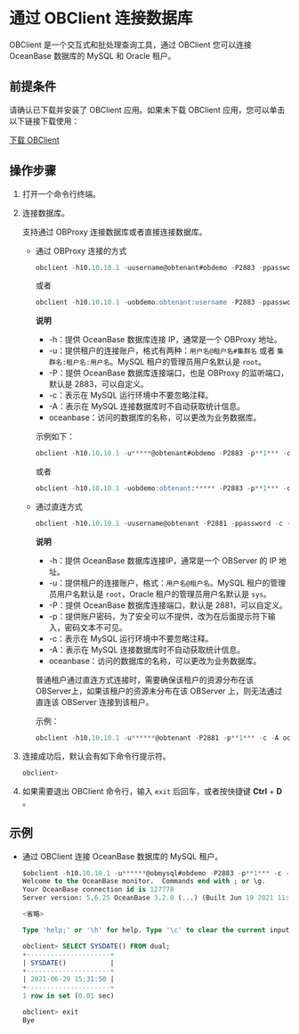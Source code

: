 通过 OBClient 连接数据库 
======================================

OBClient 是一个交互式和批处理查询工具，通过 OBClient 您可以连接 OceanBase 数据库的 MySQL 和 Oracle 租户。

前提条件 
-------------------------

请确认已下载并安装了 OBClient 应用。如果未下载 OBClient 应用，您可以单击以下链接下载使用：

[下载 OBClient](https://open.oceanbase.com/softwareCenter/community)

操作步骤 
-------------------------

1. 打开一个命令行终端。

   

2. 连接数据库。

   支持通过 OBProxy 连接数据库或者直接连接数据库。
   
   * 通过 OBProxy 连接的方式

     ```sql
     obclient -h10.10.10.1 -uusername@obtenant#obdemo -P2883 -ppassword -c -A oceanbase
     ```

     

     或者

     ```sql
     obclient -h10.10.10.1 -uobdemo:obtenant:username -P2883 -ppassword -c -A oceanbase
     ```

     
     **说明**

     
      * -h：提供 OceanBase 数据库连接 IP，通常是一个 OBProxy 地址。
      * -u：提供租户的连接账户，格式有两种：`用户名@租户名#集群名` 或者 `集群名:租户名:用户名`。MySQL 租户的管理员用户名默认是 `root`。
      * -P：提供 OceanBase 数据库连接端口，也是 OBProxy 的监听端口，默认是 2883，可以自定义。
      * -c：表示在 MySQL 运行环境中不要忽略注释。
      * -A：表示在 MySQL 连接数据库时不自动获取统计信息。
      * oceanbase：访问的数据库的名称，可以更改为业务数据库。

     示例如下：

     ```sql
     obclient -h10.10.10.1 -u*****@obtenant#obdemo -P2883 -p**1*** -c -A oceanbase
     ```

     

     或者

     ```sql
     obclient -h10.10.10.1 -uobdemo:obtenant:***** -P2883 -p**1*** -c -A oceanbase
     ```

     
   
   * 通过直连方式

     ```sql
     obclient -h10.10.10.1 -uusername@obtenant -P2881 -ppassword -c -A oceanbase
     ```

     
     **说明**

     * -h：提供 OceanBase 数据库连接IP，通常是一个 OBServer 的 IP 地址。
     * -u：提供租户的连接账户，格式：`用户名@租户名`。MySQL 租户的管理员用户名默认是 `root`，Oracle 租户的管理员用户名默认是 `sys`。
     * -P：提供 OceanBase 数据库连接端口，默认是 2881，可以自定义。
     * -p：提供账户密码，为了安全可以不提供，改为在后面提示符下输入，密码文本不可见。
     * -c：表示在 MySQL 运行环境中不要忽略注释。
     * -A：表示在 MySQL 连接数据库时不自动获取统计信息。
     * oceanbase：访问的数据库的名称，可以更改为业务数据库。

       
     
      普通租户通过直连方式连接时，需要确保该租户的资源分布在该 OBServer上，如果该租户的资源未分布在该 OBServer 上，则无法通过直连该 OBServer 连接到该租户。

       
     

     

     示例：

     ```sql
     obclient -h10.10.10.1 -u******@obtenant -P2881 -p**1*** -c -A oceanbase
     ```

     
   

   

3. 连接成功后，默认会有如下命令行提示符。

   ```sql
   obclient>
   ```

   

4. 如果需要退出 OBClient 命令行，输入 `exit` 后回车，或者按快捷键 **Ctrl** + **D** 。

   




示例 
-----------------------

* 通过 OBClient 连接 OceanBase 数据库的 MySQL 租户。

  ```sql
  $obclient -h10.10.10.1 -u******@obmysql#obdemo -P2883 -p**1*** -c -A sys
  Welcome to the OceanBase monitor.  Commands end with ; or \g.
  Your OceanBase connection id is 127778
  Server version: 5.6.25 OceanBase 3.2.0 (...) (Built Jun 19 2021 11:36:47)
  
  <省略>
  
  Type 'help;' or '\h' for help. Type '\c' to clear the current input statement.
  
  obclient> SELECT SYSDATE() FROM dual;
  +---------------------+
  | SYSDATE()           |
  +---------------------+
  | 2021-06-29 15:31:50 |
  +---------------------+
  1 row in set (0.01 sec)
  
  obclient> exit
  Bye
  ```


  



